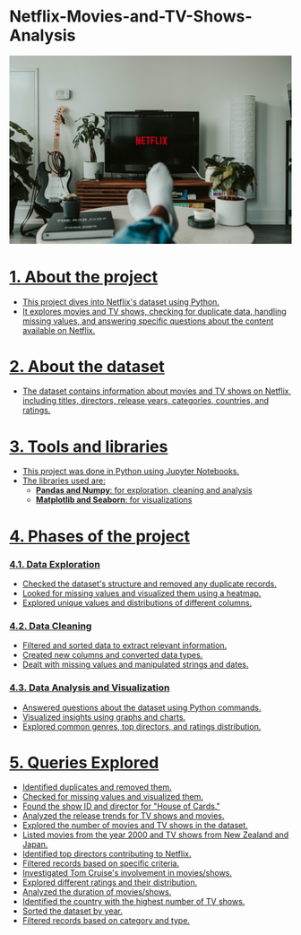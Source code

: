 # Netflix-Movies-and-TV-Shows-Analysis

![Netflix](https://github.com/hemantrattey/Netflix_Analysis/blob/master/assets/Netflix.jpg)

<p align="center">  <a href="https://unsplash.com/@molliesivaram?utm_source=unsplash&utm_medium=referral&utm_content=creditCopyText"> </p>

# 1. About the project
   
  * This project dives into Netflix's dataset using Python.
  * It explores movies and TV shows, checking for duplicate data, handling missing values, and answering specific questions about the content available on Netflix.

# 2. About the dataset

  * The dataset contains information about movies and TV shows on Netflix, including titles, directors, release years, categories, countries, and ratings.

# 3. Tools and libraries

  * This project was done in Python using Jupyter Notebooks.
  * The libraries used are:
    * __Pandas and Numpy__: for exploration, cleaning and analysis
    * __Matplotlib and Seaborn__: for visualizations

# 4. Phases of the project


 ### 4.1. Data Exploration
 
   * Checked the dataset's structure and removed any duplicate records.
   * Looked for missing values and visualized them using a heatmap.
   * Explored unique values and distributions of different columns.
    
 ### 4.2. Data Cleaning
  
   * Filtered and sorted data to extract relevant information.
   * Created new columns and converted data types.
   * Dealt with missing values and manipulated strings and dates.
    
 ### 4.3. Data Analysis and Visualization
  
   * Answered questions about the dataset using Python commands.
   * Visualized insights using graphs and charts.
   * Explored common genres, top directors, and ratings distribution.
    
# 5. Queries Explored

  * Identified duplicates and removed them.
  * Checked for missing values and visualized them.
  * Found the show ID and director for "House of Cards."
  * Analyzed the release trends for TV shows and movies.
  * Explored the number of movies and TV shows in the dataset.
  * Listed movies from the year 2000 and TV shows from New Zealand and Japan.
  * Identified top directors contributing to Netflix.
  * Filtered records based on specific criteria.
  * Investigated Tom Cruise's involvement in movies/shows.
  * Explored different ratings and their distribution.
  * Analyzed the duration of movies/shows.
  * Identified the country with the highest number of TV shows.
  * Sorted the dataset by year.
  * Filtered records based on category and type.

